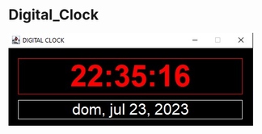 # Digital_Clock

![Descripción de la imagen](https://github.com/Jordi-Allepuz/Digital_Clock/blob/master/digital_clock.jpg)

